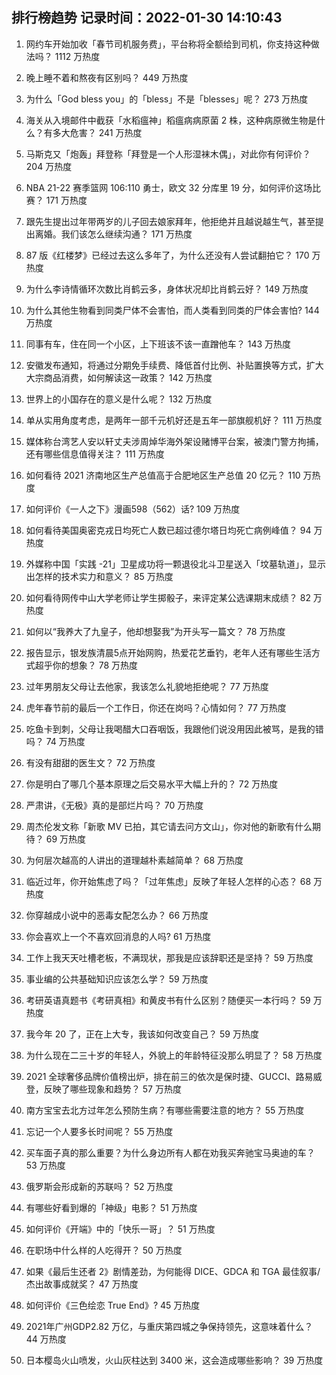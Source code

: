 
## 排行榜趋势 记录时间：2022-01-30 14:10:43
  
  1. 网约车开始加收「春节司机服务费」，平台称将全额给到司机，你支持这种做法吗？ 1112 万热度
    
  2. 晚上睡不着和熬夜有区别吗？ 449 万热度
    
  3. 为什么「God bless you」的「bless」不是「blesses」呢？ 273 万热度
    
  4. 海关从入境邮件中截获「水稻瘟神」稻瘟病病原菌 2 株，这种病原微生物是什么？有多大危害？ 241 万热度
    
  5. 马斯克又「炮轰」拜登称「拜登是一个人形湿袜木偶」，对此你有何评价？ 204 万热度
    
  6. NBA 21-22 赛季篮网 106:110 勇士，欧文 32 分库里 19 分，如何评价这场比赛？ 171 万热度
    
  7. 跟先生提出过年带两岁的儿子回去娘家拜年，他拒绝并且越说越生气，甚至提出离婚。我们该怎么继续沟通？ 171 万热度
    
  8. 87 版《红楼梦》已经过去这么多年了，为什么还没有人尝试翻拍它？ 170 万热度
    
  9. 为什么李诗情循环次数比肖鹤云多，身体状况却比肖鹤云好？ 149 万热度
    
  10. 为什么其他生物看到同类尸体不会害怕，而人类看到同类的尸体会害怕? 144 万热度
    
  11. 同事有车，住在同一个小区，上下班该不该一直蹭他车？ 143 万热度
    
  12. 安徽发布通知，将通过分期免手续费、降低首付比例、补贴置换等方式，扩大大宗商品消费，如何解读这一政策？ 142 万热度
    
  13. 世界上的小国存在的意义是什么呢？ 132 万热度
    
  14. 单从实用角度考虑，是两年一部千元机好还是五年一部旗舰机好？ 111 万热度
    
  15. 媒体称台湾艺人安以轩丈夫涉周焯华海外架设赌博平台案，被澳门警方拘捕，还有哪些信息值得关注？ 111 万热度
    
  16. 如何看待 2021 济南地区生产总值高于合肥地区生产总值 20 亿元？ 110 万热度
    
  17. 如何评价《一人之下》漫画598（562）话? 109 万热度
    
  18. 如何看待美国奥密克戎日均死亡人数已超过德尔塔日均死亡病例峰值？ 94 万热度
    
  19. 外媒称中国「实践 -21」卫星成功将一颗退役北斗卫星送入「坟墓轨道」，显示出怎样的技术实力和意义？ 85 万热度
    
  20. 如何看待网传中山大学老师让学生掷骰子，来评定某公选课期末成绩？ 82 万热度
    
  21. 如何以“我养大了九皇子，他却想娶我”为开头写一篇文？ 78 万热度
    
  22. 报告显示，银发族清晨5点开始网购，热爱花艺垂钓，老年人还有哪些生活方式超乎你的想象？ 78 万热度
    
  23. 过年男朋友父母让去他家，我该怎么礼貌地拒绝呢？ 77 万热度
    
  24. 虎年春节前的最后一个工作日，你还在岗吗？心情如何？ 77 万热度
    
  25. 吃鱼卡到刺，父母让我喝醋大口吞咽饭，我跟他们说没用因此被骂，是我的错吗？ 74 万热度
    
  26. 有没有甜甜的医生文？ 72 万热度
    
  27. 你是明白了哪几个基本原理之后交易水平大幅上升的？ 72 万热度
    
  28. 严肃讲，《无极》真的是部烂片吗？ 70 万热度
    
  29. 周杰伦发文称「新歌 MV 已拍，其它请去问方文山」，你对他的新歌有什么期待？ 69 万热度
    
  30. 为何层次越高的人讲出的道理越朴素越简单？ 68 万热度
    
  31. 临近过年，你开始焦虑了吗？「过年焦虑」反映了年轻人怎样的心态？ 68 万热度
    
  32. 你穿越成小说中的恶毒女配怎么办？ 66 万热度
    
  33. 你会喜欢上一个不喜欢回消息的人吗? 61 万热度
    
  34. 工作上我天天吐槽老板，不满现状，那我是应该辞职还是坚持？ 59 万热度
    
  35. 事业编的公共基础知识应该怎么学？ 59 万热度
    
  36. 考研英语真题书《考研真相》和黄皮书有什么区别？随便买一本行吗？ 59 万热度
    
  37. 我今年 20 了，正在上大专，我该如何改变自己？ 59 万热度
    
  38. 为什么现在二三十岁的年轻人，外貌上的年龄特征没那么明显了？ 58 万热度
    
  39. 2021 全球奢侈品牌价值榜出炉，排在前三的依次是保时捷、GUCCI、路易威登，反映了哪些现象和趋势？ 57 万热度
    
  40. 南方宝宝去北方过年怎么预防生病？有哪些需要注意的地方？ 55 万热度
    
  41. 忘记一个人要多长时间呢？ 55 万热度
    
  42. 买车面子真的那么重要？为什么身边所有人都在劝我买奔驰宝马奥迪的车？ 53 万热度
    
  43. 俄罗斯会形成新的苏联吗？ 52 万热度
    
  44. 有哪些好看到爆的「神级」电影？ 51 万热度
    
  45. 如何评价《开端》中的「快乐一哥」？ 51 万热度
    
  46. 在职场中什么样的人吃得开？ 50 万热度
    
  47. 如果《最后生还者 2》剧情差劲，为何能得 DICE、GDCA 和 TGA 最佳叙事/杰出故事成就奖？ 47 万热度
    
  48. 如何评价《三色绘恋 True End》? 45 万热度
    
  49. 2021年广州GDP2.82 万亿，与重庆第四城之争保持领先，这意味着什么？ 44 万热度
    
  50. 日本樱岛火山喷发，火山灰柱达到 3400 米，这会造成哪些影响？ 39 万热度
    